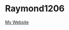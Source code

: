 # Raymond1206
[My Website](https://raymond1206.com)

<script>
  Array.from(document.querySelectorAll('a')).forEach(link => {
    if (link.href.startsWith('http')) {
      link.target = '_blank';
    }
  });
</script>
